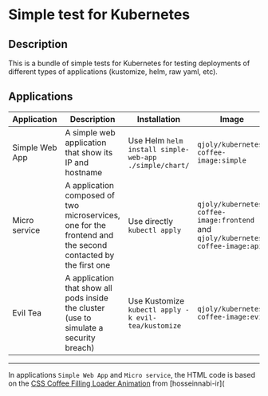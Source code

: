# Simple test for Kubernetes

## Description

This is a bundle of simple tests for Kubernetes for testing deployments of different types of applications (kustomize, helm, raw yaml, etc).

## Applications

| Application | Description | Installation | Image |
| ----------- | ----------- | ------------ | ----- |
| Simple Web App | A simple web application that show its IP and hostname | Use Helm `helm install simple-web-app ./simple/chart/` | `qjoly/kubernetes-coffee-image:simple` |
| Micro service | A application composed of two microservices, one for the frontend and the second contacted by the first one | Use directly `kubectl apply` | `qjoly/kubernetes-coffee-image:frontend` and `qjoly/kubernetes-coffee-image:api` |  
| Evil Tea | A application that show all pods inside the cluster (use to simulate a security breach) | Use Kustomize `kubectl apply -k evil-tea/kustomize` | `qjoly/kubernetes-coffee-image:evil` |

---

In applications `Simple Web App` and `Micro service`, the HTML code is based on the [CSS Coffee Filling Loader Animation](https://hosseinnabi-ir.github.io/CSS-Coffee-Filling-Loader-Animation/) from [hosseinnabi-ir](
